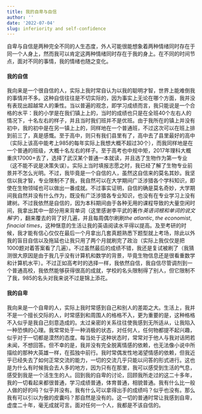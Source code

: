 ```yaml
---
title: 我的自卑与自信
author: ''
date: '2022-07-04'
slug: inferiority and self-confidence
---
```


自卑与自信是两种完全不同的人生态度，外人可能很能想象着两种情绪同时存在于同一个人身上，然而我可以肯定这两种情绪同时存在于我的身上。在不同的时间节点，面对不同的事情，我的情绪也随之变化。

#### 我的自信
我向来是一个很自信的人，实际上我时常自认为以我的聪明才智，世界上能难倒我的事情并不多。这种自信往往是不切实际的，因为事实上无论在哪个方面，我并没有表现出超越常人的秉性。当以普遍的观念，即学习成绩而言，我只能说是一个合格的水平：我的小学是在我们镇上上的，当时的成绩也只是在全班40个左右人的情况下，十名左右的样子，并且当时我们班并不是优班。由于我所在的镇上并没有初中，我的初中是在另一镇上上的，同样地在一个普通班，不过这次可以在班上排到前三了，真是感慨。至于高中，则只有我们县里有了，高中去了县里最好的高中（实际上该高中能考上985的每年实际上我想大概不超过30个），而我同样地是在一个普通的班级，大概十名左右的样子。至于高考也中规中矩，2017年理科大概重庆17000+去了，选择了武汉某个普通一本就读，并且选了生物作为第一专业（这不能不说是决策失误）。实际上当时填报志愿之时，我已经了解了生物专业前景并不怎么光明。不过，我毕竟是一个自信的人，虽然这自信来的莫名其妙。我坚信以我才智，专业限制不了我，我自然可以在大学期间广泛涉猎各个学科知识，即使在生物领域也可以做出一番成就。不过事实证明，自信的确是莫名奇妙，大学期间我自然并没有什么作为，既没有广泛涉猎各专业知识，也没有在专业学习上没有建树。不过我依然是自信的，因为本科期间由于各种无用的课程导致的大量空闲时间，我拿出其中一部分用来背单词（这里感谢李平武的著作*英语词根和单词的说文解字*），翻来覆去的背了好几遍，并且每周偶尔刷刷*the atlantic*, *the economist*, *finacial times*，这种惬意的生活让我的英语阅读水平得以提高。及至考研的时候，我才能有信心仅仅在最后一个月拿出几套真题熟悉下题型就上考场，除此以外我的盲目自信以及拖延也让我只用了两个月就刷完了政治（实际上我仅仅是把1000题对着答案看了几遍）。不过虽然最后的成绩不错，我还是复试被刷了（我猜测很大原因是由于我几乎没有计算机和数学的背景，毕竟生物信息还是很看重数学和计算机水平）。不过正如高考时的选择一样，我依然自信，我自信尽管调剂到一个普通高校，我依然能够获得很高的成就，学校的名头限制得了别人，但它限制不了我，985的名头对我来说不过是锦上添花。

#### 我的自卑
我向来是一个自卑的人，实际上我时常感到自己和别人的差距之大。生活上，我并不是一个擅长交际的人，时常感到和周围人的格格不入，更为重要的是，这种格格不入似乎是我自己刻意造成的。太过亲密的关系往往使我感到无所适从，让我陷入一种恐惧的心理。我常常处于一种消极的状态，对任何人，任何物都提不起兴趣，似乎对于一切都是漠然的态度。每当处于这种状态时，常常对于他人与我对话罔若未闻，不想回答。但不幸的是，我并没有完全脱离情感的依赖，也无法像小说中所描绘的那种大英雄一样，在孤独中前行。我时常偶发性地渴望情感的依赖，但我近乎已经失去了如何正常交流的能力，一切的交流几乎只能以问答的形式进行。这也是为什么有时候我会去人多的地方，因为只有在那里，我可以感受到生活的气息，感受到我是一个活生生的人。回到我的自卑的讨论，回顾我所走过的这二十多年，我的一切看起来都很普通，学习成绩普通，体育普通，相貌普通。我有什么比一般人做的好的吗？似乎并没有。我有什么可以拿得出手的成绩吗？似乎也没有。那么我有可以引以为傲的皮囊吗？那自然是没有的。这一切的普通时常让我感到自卑，虚度二十年，毫无成就可言。面对任何一个人，我都是不该自信的。

